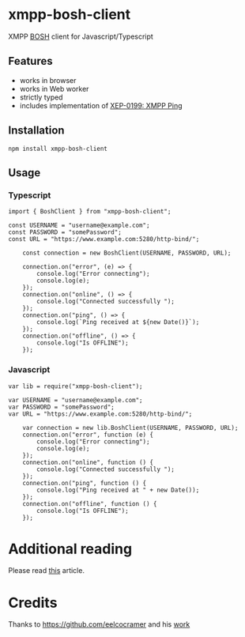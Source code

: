 # xmpp-bosh-client

XMPP [BOSH](https://en.wikipedia.org/wiki/BOSH_(protocol)) client for Javascript/Typescript


## Features

- works in browser
- works in Web worker
- strictly typed
- includes implementation of [XEP-0199: XMPP Ping](https://xmpp.org/extensions/xep-0199.html)


## Installation

`npm install xmpp-bosh-client`

## Usage

### Typescript
```
import { BoshClient } from "xmpp-bosh-client";

const USERNAME = "username@example.com";
const PASSWORD = "somePassword";
const URL = "https://www.example.com:5280/http-bind/";

    const connection = new BoshClient(USERNAME, PASSWORD, URL);

    connection.on("error", (e) => {
        console.log("Error connecting");
        console.log(e);
    });
    connection.on("online", () => {
        console.log("Connected successfully ");
    });
    connection.on("ping", () => {
        console.log(`Ping received at ${new Date()}`);
    });
    connection.on("offline", () => {
        console.log("Is OFFLINE");
    });

```

### Javascript
```
var lib = require("xmpp-bosh-client");

var USERNAME = "username@example.com";
var PASSWORD = "somePassword";
var URL = "https://www.example.com:5280/http-bind/";

    var connection = new lib.BoshClient(USERNAME, PASSWORD, URL);
    connection.on("error", function (e) {
        console.log("Error connecting");
        console.log(e);
    });
    connection.on("online", function () {
        console.log("Connected successfully ");
    });
    connection.on("ping", function () {
        console.log("Ping received at " + new Date());
    });
    connection.on("offline", function () {
        console.log("Is OFFLINE");
    });

```
# Additional reading

Please read [this](https://metajack.im/2008/07/02/xmpp-is-better-with-bosh/) article.

# Credits 

Thanks to https://github.com/eelcocramer and his [work](https://github.com/eelcocramer/node-bosh-xmpp-client)
